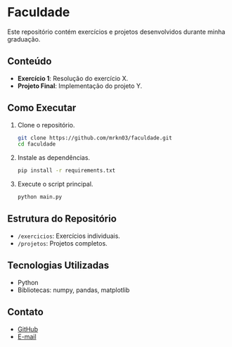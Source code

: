 # Faculdade

Este repositório contém exercícios e projetos desenvolvidos durante minha graduação.

## Conteúdo
- **Exercício 1**: Resolução do exercício X.
- **Projeto Final**: Implementação do projeto Y.

## Como Executar
1. Clone o repositório.
    ```bash
    git clone https://github.com/mrkn03/faculdade.git
    cd faculdade
    ```
2. Instale as dependências.
    ```bash
    pip install -r requirements.txt
    ```
3. Execute o script principal.
    ```bash
    python main.py
    ```

## Estrutura do Repositório
- `/exercicios`: Exercícios individuais.
- `/projetos`: Projetos completos.

## Tecnologias Utilizadas
- Python
- Bibliotecas: numpy, pandas, matplotlib

## Contato
- [GitHub](https://github.com/mrkn03)
- [E-mail](marcos.fernandes0324@gmail.com)
